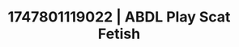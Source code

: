 ---
categories:
- Erotic AI content
- Elegant fetish
- Mormon missionary
- AI sensuality
- Squirting orgasm
image: /assets/images/1747801119022.jpg
layout: post
seo:
  description: Featured content with premium Scat Fetish, ABDL Play. HD images available.
  keywords: Scat Fetish, ABDL Play
  og_image: /assets/images/1747801119022.jpg
  schema_type: VisualArtwork
tags:
- ABDL Play
- '#1747801119022'
- Scat Fetish
title: 1747801119022 | ABDL Play Scat Fetish
---